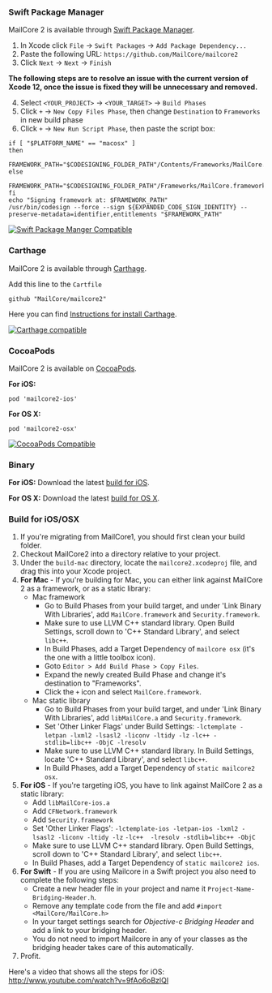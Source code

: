 ### Swift Package Manager ###

MailCore 2 is available through [Swift Package Manager](https://swift.org/package-manager/).

1. In Xcode click `File` -> `Swift Packages` -> `Add Package Dependency...`
2. Paste the following URL: `https://github.com/MailCore/mailcore2`
3. Click `Next` -> `Next` -> `Finish`

**The following steps are to resolve an issue with the current version of Xcode 12, once the issue is fixed they will be unnecessary and removed.**

4. Select `<YOUR_PROJECT>` -> `<YOUR_TARGET>` -> `Build Phases` 
5. Click  `+` -> `New Copy Files Phase`, then change `Destination` to `Frameworks` in new build phase
6. Click `+` -> `New Run Script Phase`, then paste the script box:
```
if [ "$PLATFORM_NAME" == "macosx" ]
then
    FRAMEWORK_PATH="$CODESIGNING_FOLDER_PATH"/Contents/Frameworks/MailCore.framework/Versions/A/MailCore
else
    FRAMEWORK_PATH="$CODESIGNING_FOLDER_PATH"/Frameworks/MailCore.framework
fi
echo "Signing framework at: $FRAMEWORK_PATH"
/usr/bin/codesign --force --sign ${EXPANDED_CODE_SIGN_IDENTITY} --preserve-metadata=identifier,entitlements "$FRAMEWORK_PATH"
```
[![Swift Package Manger Compatible](https://img.shields.io/badge/SPM-compatible-4BC51D.svg?style=flat)](https://swift.org/package-manager/)

### Carthage ###

MailCore 2 is available through [Carthage](https://github.com/Carthage/Carthage).

Add this line to the `Cartfile`
```
github "MailCore/mailcore2"
```

Here you can find [Instructions for install Carthage](https://github.com/Carthage/Carthage#installing-carthage).

[![Carthage compatible](https://img.shields.io/badge/Carthage-compatible-4BC51D.svg?style=flat)](https://github.com/Carthage/Carthage)

### CocoaPods ###

MailCore 2 is available on [CocoaPods](http://cocoapods.org/).

**For iOS:**
```
pod 'mailcore2-ios'
```

**For OS X:**
```
pod 'mailcore2-osx'
```

[![CocoaPods Compatible](https://img.shields.io/badge/CocoaPods-compatible-4BC51D.svg?style=flat)](https://github.com/Carthage/Carthage)

### Binary ###

**For iOS:**
Download the latest [build for iOS](http://d.etpan.org/mailcore2-deps/mailcore2-ios/).

**For OS X:**
Download the latest [build for OS X](http://d.etpan.org/mailcore2-deps/mailcore2-osx/).

### Build for iOS/OSX ###

1. If you're migrating from MailCore1, you should first clean your build folder.
2. Checkout MailCore2 into a directory relative to your project.
3. Under the `build-mac` directory, locate the `mailcore2.xcodeproj` file, and drag this into your Xcode project.
4. **For Mac** - If you're building for Mac, you can either link against MailCore 2 as a framework, or as a static library:
    * Mac framework
        - Go to Build Phases from your build target, and under 'Link Binary With Libraries', add `MailCore.framework` and `Security.framework`.
        - Make sure to use LLVM C++ standard library.  Open Build Settings, scroll down to 'C++ Standard Library', and select `libc++`.
        - In Build Phases, add a Target Dependency of `mailcore osx` (it's the one with a little toolbox icon).
        - Goto `Editor > Add Build Phase > Copy Files`.
        - Expand the newly created Build Phase and change it's destination to "Frameworks".
        - Click the `+` icon and select `MailCore.framework`.
    * Mac static library
        - Go to Build Phases from your build target, and under 'Link Binary With Libraries', add `libMailCore.a` and `Security.framework`.
        - Set 'Other Linker Flags' under Build Settings: `-lctemplate -letpan -lxml2 -lsasl2 -liconv -ltidy -lz` `-lc++ -stdlib=libc++ -ObjC -lresolv`
        - Make sure to use LLVM C++ standard library.  In Build Settings, locate 'C++ Standard Library', and select `libc++`.
        - In Build Phases, add a Target Dependency of `static mailcore2 osx`.
5. **For iOS** - If you're targeting iOS, you have to link against MailCore 2 as a static library:
    * Add `libMailCore-ios.a`
    * Add `CFNetwork.framework`
	* Add `Security.framework`
    * Set 'Other Linker Flags': `-lctemplate-ios -letpan-ios -lxml2 -lsasl2 -liconv -ltidy -lz` `-lc++  -lresolv -stdlib=libc++ -ObjC`
    * Make sure to use LLVM C++ standard library.  Open Build Settings, scroll down to 'C++ Standard Library', and select `libc++`.
    * In Build Phases, add a Target Dependency of `static mailcore2 ios`.
6. **For Swift** - If you are using Mailcore in a Swift project you also need to complete the following steps:
    * Create a new header file in your project and name it ```Project-Name-Bridging-Header.h```.
    * Remove any template code from the file and add ```#import <MailCore/MailCore.h>```
    * In your target settings search for _Objective-c Bridging Header_ and add a link to your bridging header.
    * You do not need to import Mailcore in any of your classes as the bridging header takes care of this automatically.
7. Profit.

Here's a video that shows all the steps for iOS:
http://www.youtube.com/watch?v=9fAo6oBzlQI
